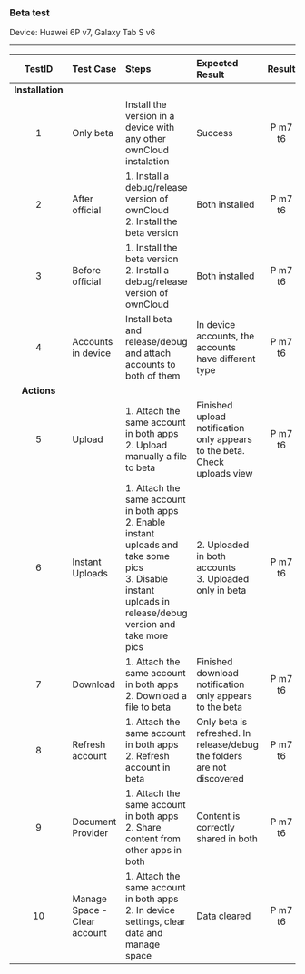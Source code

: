 ###  Beta test 

Device: Huawei 6P v7, Galaxy Tab S v6

---

 
| TestID | Test Case | Steps | Expected Result | Result | Related Comment |
| :---: | :-------- | :---- | :-------------- | :----: | :-------------- |
|**Installation**||||||
| 1 | Only beta | Install the version in a device with any other ownCloud instalation | Success | P m7 t6 |  |
| 2 | After official | 1. Install a debug/release version of ownCloud<br>2. Install the beta version | Both installed | P m7 t6 |  |
| 3 | Before official | 1. Install the beta version<br>2. Install a debug/release version of ownCloud| Both installed | P m7 t6 |  |
| 4 | Accounts in device | Install beta and release/debug and attach accounts to both of them| In device accounts, the accounts have different type | P m7 t6 |  |
|**Actions**||||||
| 5 | Upload | 1. Attach the same account in both apps<br>2. Upload manually a file to beta | Finished upload notification only appears to the beta. Check uploads view | P m7 t6|  |
| 6 | Instant Uploads | 1. Attach the same account in both apps<br>2. Enable instant uploads and take some pics<br>3. Disable instant uploads in release/debug version and take more pics| 2. Uploaded in both accounts<br>3. Uploaded only in beta | P m7 t6 |  |
| 7 | Download | 1. Attach the same account in both apps<br>2. Download a file to beta | Finished download notification only appears to the beta| P m7 t6 |  |
| 8 | Refresh account | 1. Attach the same account in both apps<br>2. Refresh account in beta | Only beta is refreshed. In release/debug the folders are not discovered | P m7 t6 |  |
| 9 | Document Provider | 1. Attach the same account in both apps<br>2. Share content from other apps in both| Content is correctly shared in both | P m7 t6| FIXED: Crash |
| 10 | Manage Space - Clear account | 1. Attach the same account in both apps<br>2. In device settings, clear data and manage space | Data cleared | P m7 t6 | FIXED: Crash |